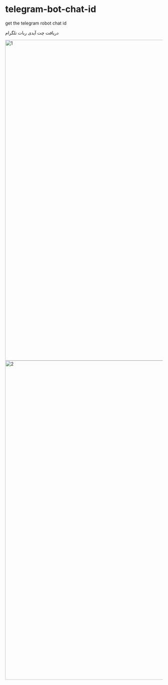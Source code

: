 # telegram-bot-chat-id
get the telegram robot chat id

دریافت چت آیدی ربات تلگرام

<img width="1280" height="1024" alt="1" src="https://github.com/user-attachments/assets/f8aa5474-fb0f-40af-b212-2ebe1146860e" />



<img width="705" height="1019" alt="2" src="https://github.com/user-attachments/assets/f5ea4691-fa41-4614-8815-dad2b0fac975" />


